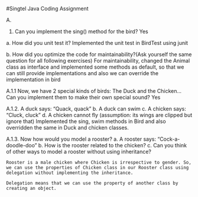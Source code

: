 ﻿#Singtel Java Coding Assignment 

A.
1. Can you implement the sing() method for the bird?
    Yes

a. How did you unit test it? 
    Implemented the unit test in BirdTest using junit

b. How did you optimize the code for maintainability?(Ask yourself the same question for all following exercises)
    For maintainability, changed the Animal class as interface and implemented some methods as default, so that we can still provide implementations and also we can override the implementation in bird 

A.1.1
Now, we have 2 special kinds of birds: The Duck and the Chicken... Can you implement them to make their own special sound?
    Yes

A.1.2. 
A duck says: “Quack, quack” b. A duck can swim c. A chicken says: “Cluck, cluck” d. A chicken cannot fly (assumption: its wings are clipped but ignore that)
    Implemented the sing, swim methods in Bird and also overridden the same in Duck and chicken classes.
  
 A.1.3. Now how would you model a rooster? a. A rooster says: “Cock-a-doodle-doo” b. How is the rooster related to the chicken? c. Can you think of other ways to model a rooster without using inheritance? 

    Rooster is a male chicken where Chicken is irrespective to gender. So, we can use the properties of Chicken class in our Rooster class using delegation without implementing the inheritance. 

	Delegation means that we can use the property of another class by creating an object. 
